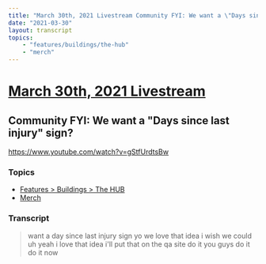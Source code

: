 ```yaml
---
title: "March 30th, 2021 Livestream Community FYI: We want a \"Days since last injury\" sign?"
date: "2021-03-30"
layout: transcript
topics:
    - "features/buildings/the-hub"
    - "merch"
---
```

# [March 30th, 2021 Livestream](../2021-03-30.md)
## Community FYI: We want a "Days since last injury" sign?
https://www.youtube.com/watch?v=gStfUrdtsBw

### Topics
* [Features > Buildings > The HUB](../topics/features/buildings/the-hub.md)
* [Merch](../topics/merch.md)

### Transcript

> want a day since last injury sign yo we love that idea i wish we could uh yeah i love that idea i'll put that on the qa site do it you guys do it do it now
